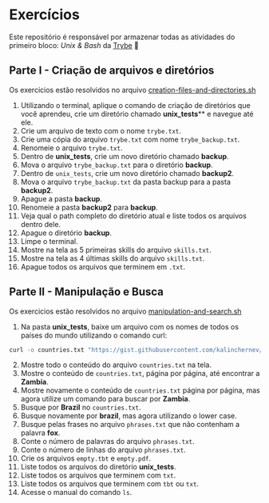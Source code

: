 # Exercícios
Este repositório é responsável por armazenar todas as atividades do primeiro bloco: _Unix & Bash_ da [Trybe](https://betrybe.com) :rocket:

## Parte I - Criação de arquivos e diretórios
Os exercicios estão resolvidos no arquivo [creation-files-and-directories.sh](https://github.com/silvainvic/Trybe2/blob/main/trybe-exercises/basis-of-development-web/unix-bash-and-shell/day-one/creation-files-and-directories.sh)

1. Utilizando o terminal, aplique o comando de criação de diretórios que você aprendeu, crie um diretório chamado **unix_tests**** e navegue até ele.
2. Crie um arquivo de texto com o nome `trybe.txt`.
3. Crie uma cópia do arquivo `trybe.txt` com nome `trybe_backup.txt`.
4. Renomeie o arquivo `trybe.txt`.
5. Dentro de **unix_tests**, crie um novo diretório chamado **backup**.
6. Mova o arquivo `trybe_backup.txt` para o diretório **backup**.
7. Dentro de `unix_tests`, crie um novo diretório chamado **backup2**.
8. Mova o arquivo `trybe_backup.txt` da pasta backup para a pasta **backup2**.
9. Apague a pasta **backup**.
10. Renomeie a pasta **backup2** para **backup**.
11. Veja qual o path completo do diretório atual e liste todos os arquivos dentro dele.
12. Apague o diretório **backup**.
13. Limpe o terminal.
14. Mostre na tela as 5 primeiras skills do arquivo `skills.txt`.
15. Mostre na tela as 4 últimas skills do arquivo `skills.txt`.
16. Apague todos os arquivos que terminem em `.txt`.

## Parte II - Manipulação e Busca
Os exercicios estão resolvidos no arquivo [manipulation-and-search.sh](https://github.com/silvainvic/Trybe2/blob/main/trybe-exercises/basis-of-development-web/unix-bash-and-shell/day-one/manipulation-and-search.sh)

1. Na pasta **unix_tests**, baixe um arquivo com os nomes de todos os países do mundo utilizando o comando curl:
   
```sh
curl -o countries.txt "https://gist.githubusercontent.com/kalinchernev/486393efcca01623b18d/raw/daa24c9fea66afb7d68f8d69f0c4b8eeb9406e83/countries"
```

2. Mostre todo o conteúdo do arquivo `countries.txt` na tela.
3. Mostre o conteúdo de `countries.txt`, página por página, até encontrar a **Zambia**.
4. Mostre novamente o conteúdo de `countries.txt` página por página, mas agora utilize um comando para buscar por **Zambia**.
5. Busque por **Brazil** no `countries.txt`.
6. Busque novamente por **brazil**, mas agora utilizando o lower case.
7. Busque pelas frases no arquivo `phrases.txt` que não contenham a palavra **fox**.
8. Conte o número de palavras do arquivo `phrases.txt`.
9. Conte o número de linhas do arquivo `phrases.txt`.
10. Crie os arquivos `empty.tbt` e `empty.pdf`.
11. Liste todos os arquivos do diretório **unix_tests**.
12. Liste todos os arquivos que terminem com `txt`.
13. Liste todos os arquivos que terminem com `tbt` ou `txt`.
14. Acesse o manual do comando `ls`.
